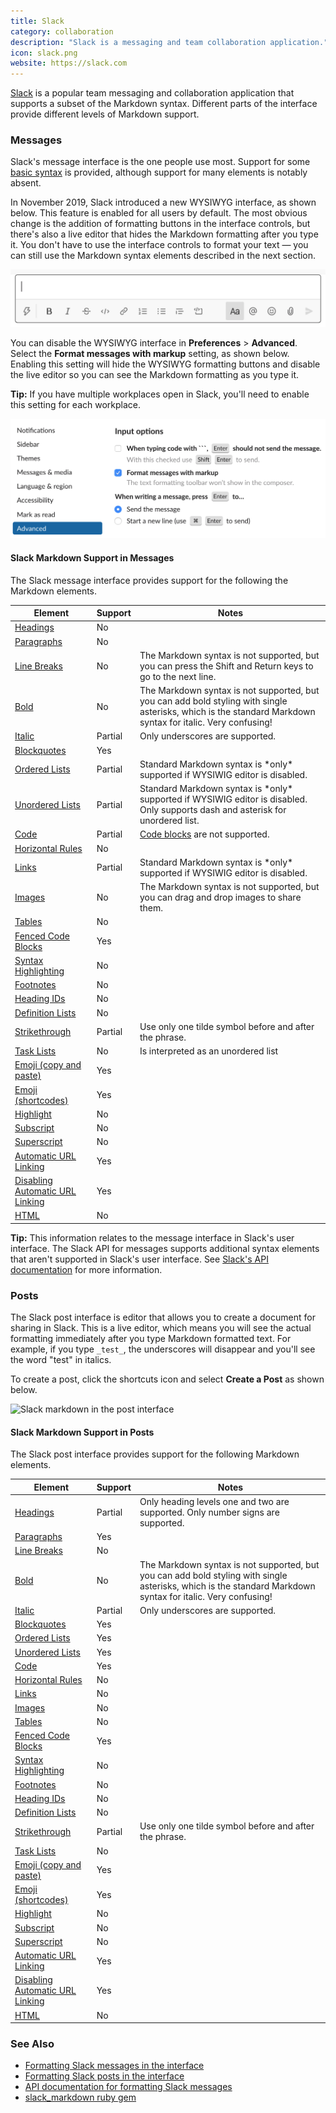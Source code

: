 ```yaml
---
title: Slack
category: collaboration
description: "Slack is a messaging and team collaboration application."
icon: slack.png
website: https://slack.com
---
```


[Slack](https://slack.com) is a popular team messaging and collaboration application that supports a subset of the Markdown syntax. Different parts of the interface provide different levels of Markdown support.

### Messages

Slack's message interface is the one people use most. Support for some [basic syntax](../basic-syntax.md) is provided, although support for many elements is notably absent.

In November 2019, Slack introduced a new WYSIWYG interface, as shown below. This feature is enabled for all users by default. The most obvious change is the addition of formatting buttons in the interface controls, but there's also a live editor that hides the Markdown formatting after you type it. You don't have to use the interface controls to format your text — you can still use the Markdown syntax elements described in the next section.

![Slack markdown in the message interface](../assets/images/tools/slack-messages.png)

You can disable the WYSIWYG interface in **Preferences** > **Advanced**. Select the **Format messages with markup** setting, as shown below. Enabling this setting will hide the WYSIWYG formatting buttons and disable the live editor so you can see the Markdown formatting as you type it.

<div class="alert alert-success">
  <i class="fas fa-lightbulb"></i> <strong>Tip:</strong> If you have multiple workplaces open in Slack, you'll need to enable this setting for each workplace.
</div>

![Enable Markdown in the Slack message interface](../assets/images/tools/slack-enable-markdown.png)

#### Slack Markdown Support in Messages

The Slack message interface provides support for the following the Markdown elements.

<table class="table table-bordered" style="font-size: 14px">
  <thead class="thead-light">
    <tr>
      <th>Element</th>
      <th>Support</th>
      <th>Notes</th>
    </tr>
  </thead>
  <tbody>
    <tr>
      <td><a href="/basic-syntax#headings">Headings</a></td>
      <td class="table-danger">No</td>
      <td></td>
    </tr>
    <tr>
      <td><a href="/basic-syntax/#paragraphs-1">Paragraphs</a></td>
      <td class="table-danger">No</td>
      <td></td>
    </tr>
    <tr>
      <td><a href="/basic-syntax/#line-breaks">Line Breaks</a></td>
      <td class="table-danger">No</td>
      <td>The Markdown syntax is not supported, but you can press the Shift and Return keys to go to the next line.</td>
    </tr>
    <tr>
      <td><a href="/basic-syntax#bold">Bold</a></td>
      <td class="table-danger">No</td>
      <td>The Markdown syntax is not supported, but you can add bold styling with single asterisks, which is the standard Markdown syntax for italic. Very confusing!</td>
    </tr>
    <tr>
      <td><a href="/basic-syntax#italic">Italic</a></td>
      <td class="table-warning">Partial</td>
      <td>Only underscores are supported.</td>
    </tr>
    <tr>
      <td><a href="/basic-syntax#blockquotes-1">Blockquotes</a></td>
      <td class="table-success">Yes</td>
      <td></td>
    </tr>
    <tr>
      <td><a href="/basic-syntax#ordered-lists">Ordered Lists</a></td>
      <td class="table-danger">Partial</td>
      <td>Standard Markdown syntax is *only* supported if WYSIWIG editor is disabled.</td>
    </tr>
    <tr>
      <td><a href="/basic-syntax#unordered-lists">Unordered Lists</a></td>
      <td class="table-danger">Partial</td>
      <td>Standard Markdown syntax is *only* supported if WYSIWIG editor is disabled. Only supports dash and asterisk for unordered list.</td>
    </tr>
    <tr>
      <td><a href="/basic-syntax#code">Code</a></td>
      <td class="table-warning">Partial</td>
      <td><a href="/basic-syntax/#code-blocks">Code blocks</a> are not supported.</td>
    </tr>
    <tr>
      <td><a href="/basic-syntax/#horizontal-rules">Horizontal Rules</a></td>
      <td class="table-danger">No</td>
      <td></td>
    </tr>
    <tr>
      <td><a href="/basic-syntax/#links">Links</a></td>
      <td class="table-danger">Partial</td>
      <td>Standard Markdown syntax is *only* supported if WYSIWIG editor is disabled.</td>
    </tr>
    <tr>
      <td><a href="/basic-syntax/#images-1">Images</a></td>
      <td class="table-danger">No</td>
      <td>The Markdown syntax is not supported, but you can drag and drop images to share them.</td>
    </tr>
    <tr>
      <td><a href="/extended-syntax/#tables">Tables</a></td>
      <td class="table-danger">No</td>
      <td></td>
    </tr>
    <tr>
      <td><a href="/extended-syntax/#fenced-code-blocks">Fenced Code Blocks</a></td>
      <td class="table-success">Yes</td>
      <td></td>
    </tr>
    <tr>
      <td><a href="/extended-syntax/#syntax-highlighting">Syntax Highlighting</a></td>
      <td class="table-danger">No</td>
      <td></td>
    </tr>
    <tr>
      <td><a href="/extended-syntax/#footnotes">Footnotes</a></td>
      <td class="table-danger">No</td>
      <td></td>
    </tr>
    <tr>
      <td><a href="/extended-syntax/#heading-ids">Heading IDs</a></td>
      <td class="table-danger">No</td>
      <td></td>
    </tr>
    <tr>
      <td><a href="/extended-syntax/#definition-lists">Definition Lists</a></td>
      <td class="table-danger">No</td>
      <td></td>
    </tr>
    <tr>
      <td><a href="/extended-syntax/#strikethrough">Strikethrough</a></td>
      <td class="table-warning">Partial</td>
      <td>Use only one tilde symbol before and after the phrase.</td>
    </tr>
    <tr>
      <td><a href="/extended-syntax/#task-lists">Task Lists</a></td>
      <td class="table-danger">No</td>
      <td>Is interpreted as an unordered list</td>
    </tr>
    <tr>
      <td><a href="/extended-syntax/#copying-and-pasting-emoji">Emoji (copy and paste)</a></td>
      <td class="table-success">Yes</td>
      <td></td>
    </tr>
    <tr>
      <td><a href="/extended-syntax/#using-emoji-shortcodes">Emoji (shortcodes)</a></td>
      <td class="table-success">Yes</td>
      <td></td>
    </tr>
    <tr>
      <td><a href="/extended-syntax/#highlight">Highlight</a></td>
      <td class="table-danger">No</td>
      <td></td>
    </tr>
    <tr>
      <td><a href="/extended-syntax/#subscript">Subscript</a></td>
      <td class="table-danger">No</td>
      <td></td>
    </tr>
    <tr>
      <td><a href="/extended-syntax/#superscript">Superscript</a></td>
      <td class="table-danger">No</td>
      <td></td>
    </tr>
    <tr>
      <td><a href="/extended-syntax/#automatic-url-linking">Automatic URL Linking</a></td>
      <td class="table-success">Yes</td>
      <td></td>
    </tr>
    <tr>
      <td><a href="/extended-syntax/#disabling-automatic-url-linking">Disabling Automatic URL Linking</a></td>
      <td class="table-danger">Yes</td>
      <td></td>
    </tr>
    <tr>
      <td><a href="/basic-syntax/#html">HTML</a></td>
      <td class="table-danger">No</td>
      <td></td>
    </tr>
  </tbody>
</table>

<div class="alert alert-success">
  <i class="fas fa-lightbulb"></i> <strong>Tip:</strong> This information relates to the message interface in Slack's user interface. The Slack API for messages supports additional syntax elements that aren't supported in Slack's user interface. See <a href="https://api.slack.com/messaging/composing/formatting">Slack's API documentation</a> for more information.
</div>

### Posts

The Slack post interface is editor that allows you to create a document for sharing in Slack. This is a live editor, which means you will see the actual formatting immediately after you type Markdown formatted text. For example, if you type `_test_`, the underscores will disappear and you'll see the word "test" in italics.

To create a post, click the shortcuts icon and select **Create a Post** as shown below.

<img src="/assets/images/tools/slack-posts.png" class="img-fluid" style="width:50%" alt="Slack markdown in the post interface">

#### Slack Markdown Support in Posts

The Slack post interface provides support for the following Markdown elements.

<table class="table table-bordered" style="font-size: 14px">
  <thead class="thead-light">
    <tr>
      <th>Element</th>
      <th>Support</th>
      <th>Notes</th>
    </tr>
  </thead>
  <tbody>
    <tr>
      <td><a href="/basic-syntax#headings">Headings</a></td>
      <td class="table-warning">Partial</td>
      <td>Only heading levels one and two are supported. Only number signs are supported.</td>
    </tr>
    <tr>
      <td><a href="/basic-syntax/#paragraphs-1">Paragraphs</a></td>
      <td class="table-success">Yes</td>
      <td></td>
    </tr>
    <tr>
      <td><a href="/basic-syntax/#line-breaks">Line Breaks</a></td>
      <td class="table-danger">No</td>
      <td></td>
    </tr>
    <tr>
      <td><a href="/basic-syntax#bold">Bold</a></td>
      <td class="table-danger">No</td>
      <td>The Markdown syntax is not supported, but you can add bold styling with single asterisks, which is the standard Markdown syntax for italic. Very confusing!</td>
    </tr>
    <tr>
      <td><a href="/basic-syntax#italic">Italic</a></td>
      <td class="table-warning">Partial</td>
      <td>Only underscores are supported.</td>
    </tr>
    <tr>
      <td><a href="/basic-syntax#blockquotes-1">Blockquotes</a></td>
      <td class="table-success">Yes</td>
      <td></td>
    </tr>
    <tr>
      <td><a href="/basic-syntax#ordered-lists">Ordered Lists</a></td>
      <td class="table-success">Yes</td>
      <td></td>
    </tr>
    <tr>
      <td><a href="/basic-syntax#unordered-lists">Unordered Lists</a></td>
      <td class="table-success">Yes</td>
      <td></td>
    </tr>
    <tr>
      <td><a href="/basic-syntax#code">Code</a></td>
      <td class="table-success">Yes</td>
      <td></td>
    </tr>
    <tr>
      <td><a href="/basic-syntax/#horizontal-rules">Horizontal Rules</a></td>
      <td class="table-danger">No</td>
      <td></td>
    </tr>
    <tr>
      <td><a href="/basic-syntax/#links">Links</a></td>
      <td class="table-danger">No</td>
      <td></td>
    </tr>
    <tr>
      <td><a href="/basic-syntax/#images-1">Images</a></td>
      <td class="table-danger">No</td>
      <td></td>
    </tr>
    <tr>
      <td><a href="/extended-syntax/#tables">Tables</a></td>
      <td class="table-danger">No</td>
      <td></td>
    </tr>
    <tr>
      <td><a href="/extended-syntax/#fenced-code-blocks">Fenced Code Blocks</a></td>
      <td class="table-success">Yes</td>
      <td></td>
    </tr>
    <tr>
      <td><a href="/extended-syntax/#syntax-highlighting">Syntax Highlighting</a></td>
      <td class="table-danger">No</td>
      <td></td>
    </tr>
    <tr>
      <td><a href="/extended-syntax/#footnotes">Footnotes</a></td>
      <td class="table-danger">No</td>
      <td></td>
    </tr>
    <tr>
      <td><a href="/extended-syntax/#heading-ids">Heading IDs</a></td>
      <td class="table-danger">No</td>
      <td></td>
    </tr>
    <tr>
      <td><a href="/extended-syntax/#definition-lists">Definition Lists</a></td>
      <td class="table-danger">No</td>
      <td></td>
    </tr>
    <tr>
      <td><a href="/extended-syntax/#strikethrough">Strikethrough</a></td>
      <td class="table-warning">Partial</td>
      <td>Use only one tilde symbol before and after the phrase.</td>
    </tr>
    <tr>
      <td><a href="/extended-syntax/#task-lists">Task Lists</a></td>
      <td class="table-danger">No</td>
      <td></td>
    </tr>
    <tr>
      <td><a href="/extended-syntax/#copying-and-pasting-emoji">Emoji (copy and paste)</a></td>
      <td class="table-success">Yes</td>
      <td></td>
    </tr>
    <tr>
      <td><a href="/extended-syntax/#using-emoji-shortcodes">Emoji (shortcodes)</a></td>
      <td class="table-success">Yes</td>
      <td></td>
    </tr>
    <tr>
      <td><a href="/extended-syntax/#highlight">Highlight</a></td>
      <td class="table-danger">No</td>
      <td></td>
    </tr>
    <tr>
      <td><a href="/extended-syntax/#subscript">Subscript</a></td>
      <td class="table-danger">No</td>
      <td></td>
    </tr>
    <tr>
      <td><a href="/extended-syntax/#superscript">Superscript</a></td>
      <td class="table-danger">No</td>
      <td></td>
    </tr>
    <tr>
      <td><a href="/extended-syntax/#automatic-url-linking">Automatic URL Linking</a></td>
      <td class="table-success">Yes</td>
      <td></td>
    </tr>
    <tr>
      <td><a href="/extended-syntax/#disabling-automatic-url-linking">Disabling Automatic URL Linking</a></td>
      <td class="table-success">Yes</td>
      <td></td>
    </tr>
    <tr>
      <td><a href="/basic-syntax/#html">HTML</a></td>
      <td class="table-danger">No</td>
      <td></td>
    </tr>
  </tbody>
</table>

### See Also

- [Formatting Slack messages in the interface](https://get.slack.help/hc/en-us/articles/202288908-Format-your-messages)
- [Formatting Slack posts in the interface](https://get.slack.help/hc/en-us/articles/203950418-Composing-a-Post#-formatting-options)
- [API documentation for formatting Slack messages](https://api.slack.com/messaging/composing/formatting)
- [slack_markdown ruby gem](https://github.com/rutan/slack_markdown)
